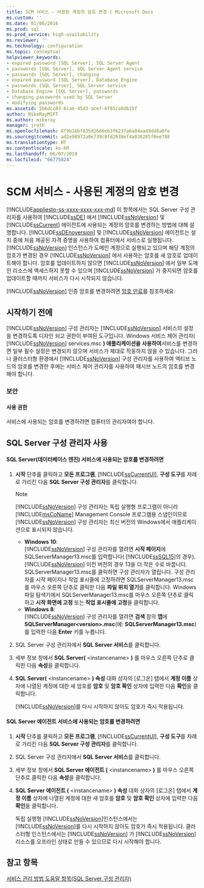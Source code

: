 ```yaml
---
title: SCM 서비스 - 사용된 계정의 암호 변경 | Microsoft Docs
ms.custom: ''
ms.date: 01/06/2016
ms.prod: sql
ms.prod_service: high-availability
ms.reviewer: ''
ms.technology: configuration
ms.topic: conceptual
helpviewer_keywords:
- expired password [SQL Server], SQL Server Agent
- passwords [SQL Server], SQL Server Agent service
- passwords [SQL Server], changing
- expired password [SQL Server], Database Engine
- passwords [SQL Server], SQL Server service
- Database Engine [SQL Server], passwords
- changing passwords used by SQL Server
- modifying passwords
ms.assetid: 5b6dcc03-6cae-45d3-acef-6f85ca6d615f
author: MikeRayMSFT
ms.author: mikeray
manager: jroth
ms.openlocfilehash: 8f9b16bf035d2666eb3f6237a6a04aa49dd8a0fe
ms.sourcegitcommit: ad2e98972a0e739c0fd2038ef4a030265f0ee788
ms.translationtype: HT
ms.contentlocale: ko-KR
ms.lasthandoff: 06/07/2019
ms.locfileid: "66775824"
---
```

# <a name="scm-services---change-the-password-of-the-accounts-used"></a>SCM 서비스 - 사용된 계정의 암호 변경
[!INCLUDE[appliesto-ss-xxxx-xxxx-xxx-md](../../includes/appliesto-ss-xxxx-xxxx-xxx-md.md)]
  이 항목에서는 SQL Server 구성 관리자를 사용하여 [!INCLUDE[ssDE](../../includes/ssde-md.md)] 에서 [!INCLUDE[ssNoVersion](../../includes/ssnoversion-md.md)] 및 [!INCLUDE[ssCurrent](../../includes/sscurrent-md.md)] 에이전트에 사용되는 계정의 암호를 변경하는 방법에 대해 설명합니다. [!INCLUDE[ssDEnoversion](../../includes/ssdenoversion-md.md)] 및 [!INCLUDE[ssNoVersion](../../includes/ssnoversion-md.md)] 에이전트는 설치 중에 처음 제공된 자격 증명을 사용하여 컴퓨터에서 서비스로 실행됩니다. [!INCLUDE[ssNoVersion](../../includes/ssnoversion-md.md)] 인스턴스가 도메인 계정으로 실행되고 있으며 해당 계정의 암호가 변경된 경우 [!INCLUDE[ssNoVersion](../../includes/ssnoversion-md.md)] 에서 사용하는 암호를 새 암호로 업데이트해야 합니다. 암호를 업데이트하지 않으면 [!INCLUDE[ssNoVersion](../../includes/ssnoversion-md.md)] 에서 일부 도메인 리소스에 액세스하지 못할 수 있으며 [!INCLUDE[ssNoVersion](../../includes/ssnoversion-md.md)] 가 중지되면 암호를 업데이트할 때까지 서비스가 다시 시작되지 않습니다.  
  
 [!INCLUDE[ssNoVersion](../../includes/ssnoversion-md.md)] 인증 암호를 변경하려면 [암호 만료](https://msdn.microsoft.com/library/9831b194-9ad5-47b0-8009-59c7aef4319b)를 참조하세요.  
  
##  <a name="BeforeYouBegin"></a> 시작하기 전에  
 [!INCLUDE[ssNoVersion](../../includes/ssnoversion-md.md)] 구성 관리자는 [!INCLUDE[ssNoVersion](../../includes/ssnoversion-md.md)] 서비스의 설정을 변경하도록 디자인 되고 권한이 부여된 도구입니다. Windows 서비스 제어 관리자( [!INCLUDE[ssNoVersion](../../includes/ssnoversion-md.md)] services.msc **) 애플리케이션을 사용하여**서비스를 변경하면 일부 필수 설정은 변경되지 않으며 서비스가 제대로 작동하지 않을 수 있습니다. 그러나 클러스터형 환경에서 [!INCLUDE[ssNoVersion](../../includes/ssnoversion-md.md)] 구성 관리자를 사용하여 액티브 노드의 암호를 변경한 후에는 서비스 제어 관리자를 사용하여 패시브 노드의 암호를 변경해야 합니다.  
  
###  <a name="Security"></a> 보안  
  
####  <a name="Permissions"></a> 사용 권한  
 서비스에 사용되는 암호를 변경하려면 컴퓨터의 관리자여야 합니다.  
  
##  <a name="SSMSProcedure"></a> SQL Server 구성 관리자 사용  
  
#### <a name="to-change-the-password-used-by-the-sql-server-database-engine-service"></a>SQL Server(데이터베이스 엔진) 서비스에 사용되는 암호를 변경하려면  
  
1.  **시작** 단추를 클릭하고 **모든 프로그램**, [!INCLUDE[ssCurrentUI](../../includes/sscurrentui-md.md)], **구성 도구**를 차례로 가리킨 다음 **SQL Server 구성 관리자**를 클릭합니다.  
  
    > [!NOTE]  
    >  [!INCLUDE[ssNoVersion](../../includes/ssnoversion-md.md)] 구성 관리자는 독립 실행형 프로그램이 아니라 [!INCLUDE[msCoName](../../includes/msconame-md.md)] Management Console 프로그램용 스냅인이므로 [!INCLUDE[ssNoVersion](../../includes/ssnoversion-md.md)] 구성 관리자는 최신 버전의 Windows에서 애플리케이션으로 표시되지 않습니다.  
    >   
    >  -   **Windows 10**:  
    >          [!INCLUDE[ssNoVersion](../../includes/ssnoversion-md.md)] 구성 관리자를 열려면 **시작 페이지**에 SQLServerManager13.msc를 입력합니다( [!INCLUDE[ssSQL15](../../includes/sssql15-md.md)]의 경우). [!INCLUDE[ssNoVersion](../../includes/ssnoversion-md.md)] 이전 버전의 경우 13을 더 작은 수로 바꿉니다. SQLServerManager13.msc를 클릭하면 구성 관리자가 열립니다. 구성 관리자를 시작 페이지나 작업 표시줄에 고정하려면 SQLServerManager13.msc를 마우스 오른쪽 단추로 클릭한 다음 **파일 위치 열기**를 클릭합니다. Windows 파일 탐색기에서 SQLServerManager13.msc를 마우스 오른쪽 단추로 클릭하고 **시작 화면에 고정** 또는 **작업 표시줄에 고정**을 클릭합니다.  
    > -   **Windows 8**:  
    >          [!INCLUDE[ssNoVersion](../../includes/ssnoversion-md.md)] 구성 관리자를 열려면 **검색** 참의 **앱**에 **SQLServerManager\<version>.msc**(예: **SQLServerManager13.msc**)를 입력한 다음 **Enter** 키를 누릅니다.  
  
2.  SQL Server 구성 관리자에서 **SQL Server 서비스**를 클릭합니다.  
  
3.  세부 정보 창에서 **SQL Server(** \<instancename> **)** 를 마우스 오른쪽 단추로 클릭한 다음 **속성**을 클릭합니다.  
  
4.  **SQL Server(** \<instancename> **) 속성** 대화 상자의 [로그온] 탭에서 **계정 이름** 상자에 나열된 계정에 대한 새 암호를 **암호** 및 **암호 확인** 상자에 입력한 다음 **확인**을 클릭합니다.  
  
     [!INCLUDE[ssNoVersion](../../includes/ssnoversion-md.md)]를 다시 시작하지 않아도 암호가 즉시 적용됩니다.  
  
#### <a name="to-change-the-password-used-by-the-sql-server-agent-service"></a>SQL Server 에이전트 서비스에 사용되는 암호를 변경하려면  
  
1.  **시작** 단추를 클릭하고 **모든 프로그램**, [!INCLUDE[ssCurrentUI](../../includes/sscurrentui-md.md)], **구성 도구**를 차례로 가리킨 다음 **SQL Server 구성 관리자**를 클릭합니다.  
  
2.  SQL Server 구성 관리자에서 **SQL Server 서비스**를 클릭합니다.  
  
3.  세부 정보 창에서 **SQL Server 에이전트 (** \<instancename> **)** 를 마우스 오른쪽 단추로 클릭한 다음 **속성**을 클릭합니다.  
  
4.  **SQL Server 에이전트 (** \<instancename> **) 속성** 대화 상자의 [로그온] 탭에서 **계정 이름** 상자에 나열된 계정에 대한 새 암호를 **암호** 및 **암호 확인** 상자에 입력한 다음 **확인**을 클릭합니다.  
  
     독립 실행형 [!INCLUDE[ssNoVersion](../../includes/ssnoversion-md.md)]인스턴스에서는 [!INCLUDE[ssNoVersion](../../includes/ssnoversion-md.md)]를 다시 시작하지 않아도 암호가 즉시 적용됩니다. 클러스터형 인스턴스에서는 [!INCLUDE[ssNoVersion](../../includes/ssnoversion-md.md)] 가 [!INCLUDE[ssNoVersion](../../includes/ssnoversion-md.md)] 리소스를 오프라인 상태로 만들 수 있으므로 다시 시작해야 합니다.  
  
## <a name="see-also"></a>참고 항목  
 [서비스 관리 방법 도움말 항목&#40;SQL Server 구성 관리자&#41;](https://msdn.microsoft.com/library/78dee169-df0c-4c95-9af7-bf033bc9fdc6)  
  
  
